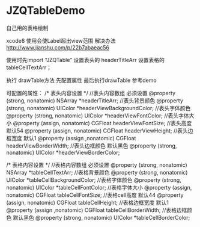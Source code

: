 # JZQTableDemo
自己用的表格绘制

xcode8 使用会使Label超出view范围
解决办法 http://www.jianshu.com/p/22b7abaeac56


使用时先import “JZQTable”
设置表头的 headerTitleArr
设置表格的 tableCellTextArr；

执行 drawTable方法
先配置属性  最后执行drawTable
参考demo

可配置的属性：
/*        表头内容设置           */
//表头内容数组  必须设置
@property (strong, nonatomic) NSArray *headerTitleArr;
//表头背景颜色
@property (strong, nonatomic) UIColor *headerViewBackgroundColor;
//表头字体颜色
@property (strong, nonatomic) UIColor *headerViewFontColor;
//表头字体大小
@property (assign, nonatomic) CGFloat headerViewFontSize;
//表头高度     默认54
@property (assign, nonatomic) CGFloat headerViewHeight;
//表头边框宽度  默认1
@property (assign ,nonatomic) CGFloat headerViewBorderWidth;
//表头边框颜色  默认黑色
@property (strong, nonatomic) UIColor *headerViewBorderColor;

/*       表格内容设置           */
//表格内容数组  必须设置
@property (strong, nonatomic) NSArray *tableCellTextArr;
//表格背景颜色
@property (strong, nonatomic) UIColor *tableCellBackgroundColor;
//表格字体颜色
@property (strong, nonatomic) UIColor *tableCellFontColor;
//表格字体大小
@property (assign, nonatomic) CGFloat tableCellFontSize;
//表格cell高度 默认44
@property (assign, nonatomic) CGFloat tableCellHeight;
//表格边框宽度  默认1
@property (assign ,nonatomic) CGFloat tableCellBorderWidth;
//表格边框颜色  默认黑色
@property (strong, nonatomic) UIColor *tableCellBorderColor;
